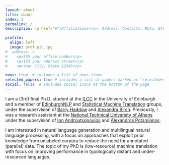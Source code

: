 ```yaml
---
layout: about
title: about
index: 1
permalink: /
description: <a href="#">Affiliations</a>. Address. Contacts. Moto. Etc.

profile:
  align: left
  image: prof_pic.jpg
#  address: >
#    <p>555 your office number</p>
#    <p>123 your address street</p>
#    <p>Your City, State 12345</p>

news: true  # includes a list of news items
selected_papers: true # includes a list of papers marked as "selected={true}"
social: false  # includes social icons at the bottom of the page
---
```


I am a (3rd) final Ph.D. student at the [ILCC](http://web.inf.ed.ac.uk/ilcc) in the University of Edinburgh 
and a member of [EdinburghNLP](https://edinburghnlp.inf.ed.ac.uk/) and [Statistical Machine Translation](http://www.statmt.org/ued/) groups,
under the supervision of [Barry Haddow](http://homepages.inf.ed.ac.uk/bhaddow/) and [Alexandra Birch](http://homepages.inf.ed.ac.uk/abmayne/).
Preciously, I was a research assistant at the [National Technical University of Athens](https://www.ntua.gr/en/) 
under the supervision of [Ion Androutsopoulos](http://www2.aueb.gr/users/ion/) and [Alexandros Potamianos](https://slp.cs.ece.ntua.gr/potam/).

I am interested in natural language generation and multilingual natural language processing, 
with a focus on approaches that exploit prior knowledge from unlabeled corpora to reduce the need for annotated (parallel) data.
The topic of my PhD is (low-resource) machine translation with focus on improving performance in typologically distant and under-resourced languages. 
